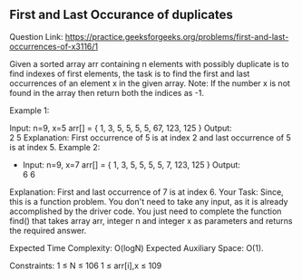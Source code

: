 ## First and Last Occurance of duplicates

Question Link: https://practice.geeksforgeeks.org/problems/first-and-last-occurrences-of-x3116/1

Given a sorted array arr containing n elements with possibly duplicate is to find indexes of first elements, the task is to find the first and last occurrences of an element x in the given array.
Note: If the number x is not found in the array then return both the indices as -1.

Example 1:

Input:
n=9, x=5
arr[] = { 1, 3, 5, 5, 5, 5, 67, 123, 125 }
Output:  
2 5
Explanation: 
First occurrence of 5 is at index 2 and last occurrence of 5 is at index 5. 
Example 2:

- Input:
n=9, x=7
arr[] = { 1, 3, 5, 5, 5, 5, 7, 123, 125 }
Output:  
6 6

Explanation: 
First and last occurrence of 7 is at index 6.
Your Task:
Since, this is a function problem. You don't need to take any input, as it is already accomplished by the driver code. You just need to complete the function find() that takes array arr, integer n and integer x as parameters and returns the required answer.

Expected Time Complexity: O(logN)
Expected Auxiliary Space: O(1).

Constraints:
1 ≤ N ≤ 106
1 ≤ arr[i],x ≤ 109